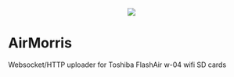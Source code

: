 <center>
	<img src="https://github.com/seanmorris/AirMorris/blob/master/airmorris.png" />
</center>

# AirMorris

Websocket/HTTP uploader for Toshiba FlashAir w-04 wifi SD cards
